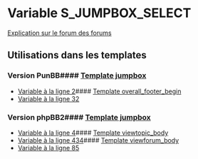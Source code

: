# Variable S_JUMPBOX_SELECT
[Explication sur le forum des forums](http://forum.forumactif.com/t294113-listing-des-variables#S_JUMPBOX_SELECT)
## Utilisations dans les templates
### Version PunBB#### [Template jumpbox](punbb/jumpbox.md)
* [Variable à la ligne 2](../punbb/jumpbox.tpl#L2)#### [Template overall_footer_begin](punbb/overall_footer_begin.md)
* [Variable à la ligne 32](../punbb/overall_footer_begin.tpl#L32)
### Version phpBB2#### [Template jumpbox](subsilver/jumpbox.md)
* [Variable à la ligne 4](../subsilver/jumpbox.tpl#L4)#### [Template viewtopic_body](subsilver/viewtopic_body.md)
* [Variable à la ligne 434](../subsilver/viewtopic_body.tpl#L434)#### [Template viewforum_body](subsilver/viewforum_body.md)
* [Variable à la ligne 85](../subsilver/viewforum_body.tpl#L85)